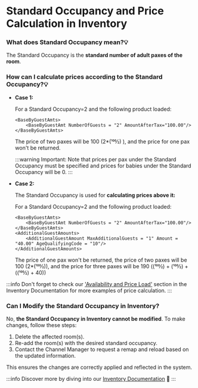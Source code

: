 ﻿---
sidebar_position: 2
---

# Standard Occupancy and Price Calculation in Inventory

### What does Standard Occupancy mean?💡
The Standard Occupancy is the **standard number of adult paxes of the room**.

### How can I calculate prices according to the Standard Occupancy?💡
- **Case 1:**

	For a Standard Occupancy=2 and the following product loaded:

	```
	<BaseByGuestAmts>
		<BaseByGuestAmt NumberOfGuests = "2" AmountAfterTax="100.00"/>
	</BaseByGuestAmts> 
	```

	The price of two paxes will be 100 (2*(100⁄2) ), and the price for one pax won't be returned.

	:::warning Important:
	Note that prices per pax under the Standard Occupancy must be specified and prices for babies under the Standard Occupancy will be 0.
	:::

- **Case 2:**

	The Standard Occupancy is used for **calculating prices above it:**

	For a Standard Occupancy=2 and the following product loaded:

	```
	<BaseByGuestAmts>
		<BaseByGuestAmt NumberOfGuests = "2" AmountAfterTax="100.00"/>
	</BaseByGuestAmts>
	<AdditionalGuestAmounts>
		<AdditionalGuestAmount MaxAdditionalGuests = "1" Amount = "40.00" AgeQualifyingCode = "10"/>
	</AdditionalGuestAmounts>
	``` 

	The price of one pax won't be returned, the price of two paxes will be 100 (2*(100⁄2)), and the price for three paxes will be 190 ((100⁄2) + (100⁄2) + ((100⁄2) + 40))

:::info
Don't forget to check our ['Availability and Price Load'](/docs/apps/inventory/extranet/availability-and-rates/manual-load/availability-and-price) section in the Inventory Documentation for more examples of price calculation.
:::

### Can I Modify the Standard Occupancy in Inventory?

No, **the Standard Occupancy in Inventory cannot be modified**. To make changes, follow these steps:

1. Delete the affected room(s).
2. Re-add the room(s) with the desired standard occupancy.
3. Contact the Channel Manager to request a remap and reload based on the updated information.

This ensures the changes are correctly applied and reflected in the system.

:::info
Discover more by diving into our [Inventory Documentation](/docs/apps/inventory/quickstart) 🚀
:::